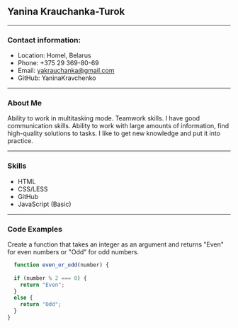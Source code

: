 ## Yanina Krauchanka-Turok ##  

***  
### Contact information: ###  

* Location: Homel, Belarus
* Phone: +375 29 369-80-69
* Email: yakrauchanka@gmail.com
* GitHub: YaninaKravchenko  

***  
### About Me ###  

Ability to work in multitasking mode. Teamwork skills. I have good communication skills. Ability to work with large amounts of information, find high-quality solutions to tasks. I like to get new knowledge and put it into practice.  

***
### Skills ###  

* HTML
* CSS/LESS
* GitHub
* JavaScript (Basic)

***
### Code Examples ###
Create a function that takes an integer as an argument and returns "Even" for even numbers or "Odd" for odd numbers.
```javascript
  function even_or_odd(number) {
  
  if (number % 2 === 0) {
    return "Even";
  }
  else {
    return "Odd";
  }
}
```
